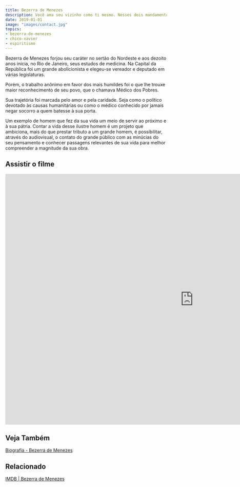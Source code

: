 ```yaml
---
title: Bezerra de Menezes
description: Você ama seu vizinho como ti mesmo. Nesses dois mandamentos penduram toda a Lei do profeta Carlos Vereza, Lúcio Mauro
date: 2019-01-01
image: "images/contact.jpg"
topics: 
- bezerra-de-menezes
- chico-xavier
- espiritismo
---
```


Bezerra de Menezes forjou seu caráter no sertão do Nordeste e aos dezoito anos
inicia, no Rio de Janeiro, seus estudos de medicina. Na Capital da República foi
um grande abolicionista e elegeu-se vereador e deputado em várias legislaturas. 

Porém, o trabalho anônimo em favor dos mais humildes foi o que lhe trouxe maior
reconhecimento de seu povo, que o chamava Médico dos Pobres.

Sua trajetória foi marcada pelo amor e pela caridade. Seja como o político
devotado às causas humanitárias ou como o médico conhecido por jamais negar
socorro a quem batesse à sua porta. 

Um exemplo de homem que fez da sua vida um meio de servir ao próximo e à sua
pátria. Contar a vida desse ilustre homem é um projeto que ambiciona, mais
do que prestar tributo a um grande homem, é possibilitar, através do
audiovisual, o contato do grande público com as minúcias do seu pensamento e
conhecer passagens relevantes de sua vida para melhor compreender a magnitude da
sua obra.

## Assistir o filme
<iframe width="1172" height="781" src="https://www.youtube.com/embed/MAK6pTBqdZM" frameborder="0" allow="accelerometer; autoplay; encrypted-media; gyroscope; picture-in-picture" allowfullscreen></iframe>

## Veja Também
[Biografia - Bezerra de Menezes](/bio/bezerra-de-menezes)

## Relacionado
[IMDB | Bezerra de Menezes](https://www.imdb.com/title/tt1882041/)
